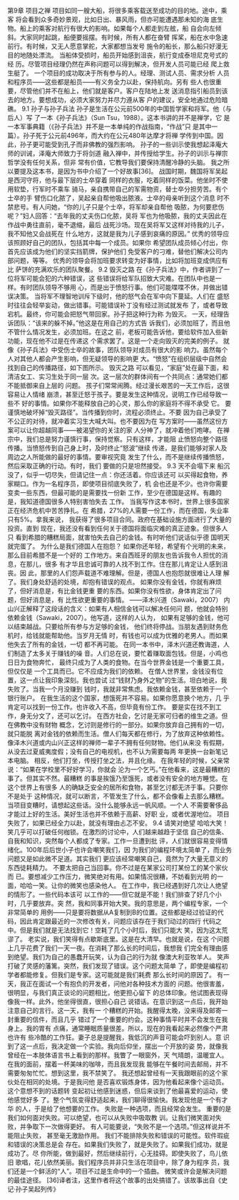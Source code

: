 第9章 项目之禅
项目如同一艘大船，将很多乘客载送至成功的目的地。途中，乘客
将会看到众多奇妙景观，比如日出、暴风雨，但亦可能遭遇那未知的海
底生物。船上的乘客对航行有很大的影响。如果每个人都走到左舷，船
自会向左倾斜。大家同时起跳，船便要摇摆。有时候，所有人都在奋臂
挥桨，船在水中急速前行。有时候，又无人愿意掌舵，大家都想当发号
施令的船长，那么船只好漫无目的地随处漂流。
当船体受损时，船员开始感到沮丧，航行变成泰坦尼克号式的经
历。尽管项目经理仍然在声称问题可以得到解决，但开发人员可能已经
爬上救生艇了。
一个项目的成功取决于所有参与的人。经理、测试人员、需求分析
人员和程序员——这些都是船员——有义务全力以赴，保持航向。另有
些人也很重要，尽管他们并不在船上，他们就是客户。客户在陆地上发
送消息指引船员到该去的地方。要想成功，必须大家努力并尽力遵从客
户的建议，安全地通过危险暗礁。
9.1 孙子与孙子兵法
孙子是生活在公元前500年的中国哲学家和将军。他（与后人）写
了一本《孙子兵法》（Sun  Tsu，1988）。这本书讲的并不是禅学，它
是一本军事典籍（《孙子兵法》并不是一本单纯的作战指南，“作战”只
是其中一篇）。孙子死于公元前496年，而大约在公元480年达摩才将禅
学传到中国。因此，孙子更可能受到孔子而非佛教的强烈影响。
孙子的一些训示使我想起泽庵大师的训诫，泽庵大师致力于将剑道
融入禅中，并传授给学生。孙子的训示与禅宗哲学没有任何关系，但非
常有价值，它教导我们要保持清醒冷静的头脑。
我之所以要提及这本书，是因为书中介绍了一个好故事[36]。
战国时期，魏国将军吴起是西河守将，他与最下层的士卒穿着
同样的衣服，吃着同样的饭菜。他坐时不使用软垫，行军时不乘车
骑马，亲自携带自己的军需物资，替士卒分担劳苦。有个士卒的手
臂伤口化脓了，吴起亲自帮他吸出脓液。士卒的母亲听到这个消息
时不禁悲号。有人问她，“你的儿子只是个士卒，将军却亲自帮他
吸脓，为何要悲伤呢？”妇人回答：“去年我的丈夫伤口化脓，吴将
军也为他吸脓，我的丈夫因此在作战中勇往直前，毫不退缩，最后
战死沙场。现在吴将军又这样对待我的儿子，我不知他又会战死在
什么地方，这就是我为儿子感到哀痛的原因。”
优秀的领导应该照顾好自己的团队，包括其中每一个成员。如果你
希望团队成员倾心付出，你首先应该成为他们的坚实挡箭牌，保护他们
免受客户的刁难，替他们解决公司内部问题，等等。
优秀的领导会将加班要求转变为好事情，比如将加班变成供应有比
萨饼的充满欢乐的团队聚餐。
9.2 毁灭之路
在《孙子兵法》中，作者讲到了一位将军可能会犯的六种错误，这
些错误将给军队招致大灾难。在团队中也是一样。有时团队领导不够用
心，而是出于愤怒行事。他们可能喋喋不休，并做出错误决策。
当将军不理智地训斥下级时，他的怒气会在军中向下蔓延。人们在
盛怒时往往会轻举妄动，做出错事。可能错误补丁没有经过测试就发布
了，或者导致宕机。最终，你可能会把怒气带回家。孙子把这种行为称
为毁灭。
一天，经理告诉团队：“该来的躲不掉。”他这是在用自己的方式告
诉我们，必须加班了，而且他不管什么情况发生，必须加班。在这之
前，老板可能告诉他，要给软件加入些新功能，现在他不过是在传递这
个需求罢了。这是一个走向毁灭的完美的例子。
就像《孙子兵法》中受伤士卒的故事，团队领导对成员有很大的影
响力。虽然每个人对其他人都会产生影响，但无疑领导的影响更
大。“愤怒”在组织层级中自然会找到自己的传播路径，如下图所示。
毁灭之路
可以看见，“家庭”处在最下面，和清洁女工、实习生处于同一层
次。这一层次的群体间有一个共同点：通常她们都不能抵御来自上层的
问题。
孩子们常常闹腾。经过漫长艰苦的一天工作后，这很容易让人情绪
崩溃，甚至迁怒于孩子。要是发生这种情况，说明工作已经导致一些不
好的事情。如果你不能释放自己的心灵，那么你的家庭将不得不承受
它。
要谨慎地破坏掉“毁灭路径”。当传播到你时，流程必须终止。不要
因为自己承受了不公正的对待，就冲着实习生大喊大叫。也不要因为在
写方案时——虽然这份方案可以让你超越同事——被渴望你的关注的家
人分神了，就冲着他们咆哮。
在禅宗中，我们总是努力谨慎行事，保持觉察。只有这样，才能阻
止愤怒向整个路径传播。当愤怒传到自己身上时，及时终止“怒波”继续
传递，是我们能够对家人及周边之人所能做的最好的事情。要审视究竟
发生了什么，而不是继续传播愤怒，然后采取正确的行动。有时，我们
要做的只是坦然接受。
9.3 天不会塌下来
船沉没了，似乎一切尽失，但请记住一点：你还活着。你应该还可
以买得起食物，养家糊口。作为一名程序员，即使项目彻底失败了，机
会也还是不少。也许你需要变卖一些东西，但最可能的是需要找一份新
工作，至少在德国是这样。有趣的是，我知道德国很多人特别害怕失去
工作。
当我写作这本书时，世界上很多国家正在经济危机中苦苦挣扎。在
希腊，27%的人需要一份工作，而在德国，失业率只有5%。拿我来说，
我获得了很多项目合同。政府在基础设施方面进行了大量的投资。直到
现在，我还没有看到任何关于德国将面临灾难的真正迹象。但很多人只
看到希腊的糟糕局面，就害怕失去自己的金钱。有时听他们说话似乎德
国明天就完蛋了。
为什么是我们德国人在抱怨？
如果你还年轻，希望有个光明的未来，那么目前希腊不是一个好的
工作地方。来自西班牙的朋友也告诉我令人担忧的消息，在那儿，很多
有才华且忠诚可靠的人找不到工作。住在那儿肯定让人感到沮丧。因
此，那里的人们怨声载道不难理解。但是，德国人也抱怨就很难让人理
解了。我们身处舒适的处境，却抱有错误的观点。
如果你没有金钱，你就有麻烦了，但好消息是，有比金钱更重
要的东西。如果你没有性欲，身体肯定出了问题，但好消息是，有
比性欲更重要的事情。
——泽木兴道（Sawaki，2007）
内山兴正解释了这段话的含义：如果有人相信金钱可以解决任何问
题，他就会特别依赖金钱（Sawaki，2007）。他写道，这样的人认为，
如果有足够的金钱，他可以结束越战。只要给所有参与方足够的金钱，
他们终将停战。当朋友遇到财务危机时，给钱就能帮助他。当岁月无情
时，有钱也可以成为优雅的老男人。而如果他失去了所有的金钱，一切
都不再可能。
在同一本书中，泽木兴道还教诲道，人们制造了太多关于赚钱的噪
音。人们总在说，要忙着赚取面包钱。但是，小鸡也日日为食物奔忙，
最终只成为了人类的食物。在当今世界金钱是一个重要工具，但仅仅是
一个工具而已。它不应成为我们的依赖。
在僧人世界里，金钱没有位置，这一点让我印象深刻。我也尝试
过“钱财乃身外之物”的生活。坦白地说，我失败了。当我一个月没赚到
钱时，我就非常焦虑。我依赖金钱，甚至依赖于一个银行账户。
在我生活的这个国家，想饿死并不容易。如果你愿意换个地方，几
乎肯定可以找到一份工作。也许收入不高，但毕竟有份工作。
要是实在找不到工作，身无分文了，还可以乞讨。
在西方社会，乞讨是无家可归者的维生之道。但在佛教中没有财物
概念，乞讨则是修行的一部分。如果你放弃自己拥有的一切，就只能脱
离对金钱的依赖而生活。僧人们每天都在修行，为了放弃这种依赖性。
像泽木兴道或内山兴正这样的禅师一辈子不拥有任何财物。他们从来没
有假期，从没去过夏威夷度假；没有自己的电视机，也不认为需要每两
年更换一台新笔记本电脑。
相反，他们打坐，传授打坐之法，并且化缘。
在我年轻的时候，父亲常说：“如果在学校里不好好学习，你就会
沦为一个乞丐。”在他看来，这是最糟糕的事了。但其实不然。最糟糕
的事是挨饿乃至饿死，或者没有安全的地方睡觉。在这个世界上有很多
人的确缺乏安全的居所和食物，甚至乞讨都无济于事。只要你不是处于
这种情况，就可以断言，不管发生了什么，都不会像看上去那么糟糕。
当项目变糟时，请想起这些话。没什么能够永远一帆风顺。一个人
不需要奢侈品才能过上好的生活。美好生活也并不依赖于高薪、好职
业，或者优渥地位。
项目失败了，如果已经全力以赴，就没有理由忐忑不安。
9.4 请笑对绝望
哈哈大笑！
笑几乎可以打破任何枷锁。在激烈的讨论中，人们越来越趋于坚信
自己的信条、自我和知识，突然每个人都成了专家。工作一旦遭到批
评，人们就很容易变得情绪化。100年后后世小子也许会嘲笑我们，因
为我们的编程环境太简单了，而业务问题又是如此微不足道。其实我们
更应该经常嘲笑自己，竟然为了大量无意义的东西徒耗精力。
不要太把自己当回事。你不过是在某家公司打某份工的某个家伙而
已。要想减少工作压力，微笑绝对有用。如果情况很糟，不妨看到光明
的一面，哈哈一笑。让你的微笑也感染他人。
在工作中，我已经遇到好几次让人绝望的情形了。一些代码本该可
以工作的——但它就是不能！我们排查了好几个小时，几乎要放弃。突
然，我和同事开始大笑。我的意思是，两个编程专家，一个非常简单的
用例——只是要将数据从A复制到B的位置。这些都是经过验证的代
码，因此肯定跟最近的一次修改有关，问题应该存在于我们动过的四行
代码之中。但是我们就是无法找到它！空耗了几个小时后，我们只能大
笑，因为这太荒谬了。
老实说，我们笑得有点歇斯底里。这是在大清早。也就是说，在这
个问题上几乎花费了我们一天一夜。在消耗了那么长的时间后，我想我
们完全有理由感到绝望。我们为自己的愚蠢开玩笑，认为自己的行为就
像澳大利亚牧羊人。
笑声打破了灵感的藩篱。突然，我们发现了错误。这个问题太简单
了，即使是编程初学者都能修复。但我们是专家。这可能就是我们耗费
那么长时间的原因了。
有一天，我正在面试一个有抱负的开发者，问他对各种技术方面的
问题。他很害羞，很明显，与我们真正谈论的问题相比，他更担心留下
的总体印象。他试图表现得像我一样。此外，他坐得很直，很担心自己
说错话。在意识到这一点后，我开始注意自己的言行。这一天，我有一
个糟糕的开始。我醒得太晚，没来得及邮寄一封重要的信件，而且几乎
错过了一个重要的约会。这种事情平时并不会发生在我身上。我的胃有
点痛，通常睡眠质量很差。所以，现在的我看起来必然像个严肃也许有
些冷酷的工作狂。妻子总是提醒我，我低沉的声音可能会吓到别人。意
识到了这一点后，我决定做一个实验。我向后仰坐，摆出一个开放的姿
势，就像我曾经在一本肢体语言书上看到的那样。我瞥了一眼窗外，天
气晴朗，温暖宜人。在我的面前，摆着一杯美味的咖啡，而且我发现我
能够在午餐时间去邮局，并不需要匆匆忙忙。想到这里，我不禁笑了。
我还想起曾经有一天我跟眼前的这个家伙处在相同的处境。于是我问他
是否喜欢锻炼身体，因为他看起来像个运动员。这个意想不到的话题转
变起初让他感到迷惑，但后来谈到了他最喜爱的运动，使他感觉好多
了。整个气氛变得舒适起来，我们聊得很愉快。我发现他是一个有才华
的人，于是给了他想要的工作。
失败是一种选项，而且经常会发生。
重要的是我们如何面对失败。可以绝望，也可以从失败中吸取教
训。让我们微笑面对失败，并争取下一次做得更好。
有人可能要说，“失败不是一个选项。”但这样说并不能阻止失败，
甚至毫无激励作用。
我们不能排除失败和错误的可能性。软件瑕疵和错误的决策总是会
存在。如果我们失败了，就是失败了。如果我们成功，就是成功了。尽
你所能，做到最好，然后继续前行，心无挂碍。即使失败了，鸟儿依旧
歌唱，花儿依然美丽。我们程序员并非只生活在项目中，除了身为程序
员，我们还是一个鲜活的“人”。项目不过是生命中的一个插曲。
微笑或许会是解决问题的最佳途径。
[36]译者注，这里作者将这个故事的出处搞错了。该故事出自《史
记·孙子吴起列传》
